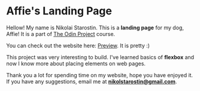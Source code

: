 # Affie's Landing Page
Hellow! My name is Nikolai Starostin. This is a **landing page** for my dog, Affie!
It is a part of [The Odin Project](https://www.theodinproject.com) course. 

You can check out the website here: [Preview](https://nikolaistarostin.github.io/odin-landing-page/). It is pretty :)

This project was very interesting to build. I've learned basics of **flexbox** and now I know more about placing elements on web pages.


Thank you a lot for spending time on my website, hope you have enjoyed it. If you have any suggestions, email me at **nikolstarostin@gmail.com**.
